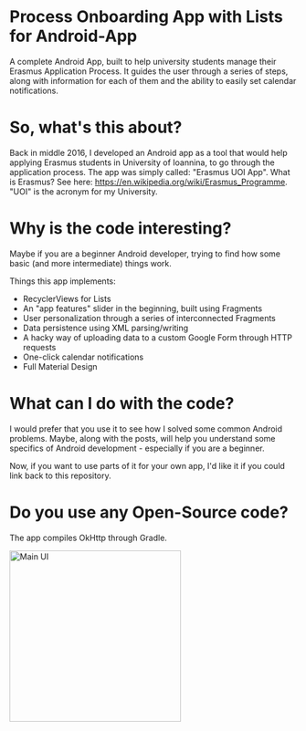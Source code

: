 # Process Onboarding App with Lists for Android-App
A complete Android App, built to help university students manage their Erasmus Application Process. It guides the user through a series of steps, along with information for each of them and the ability to easily set calendar notifications.

# So, what's this about?
Back in middle 2016, I developed an Android app as a tool that would help applying Erasmus students in University of Ioannina, to go through the application process. The app was simply called: "Erasmus UOI App". What is Erasmus? See here: https://en.wikipedia.org/wiki/Erasmus_Programme. "UOI" is the acronym for my University.

# Why is the code interesting?
Maybe if you are a beginner Android developer, trying to find how some basic (and more intermediate) things work.

Things this app implements:
- RecyclerViews for Lists
- An "app features" slider in the beginning, built using Fragments
- User personalization through a series of interconnected Fragments
- Data persistence using XML parsing/writing
- A hacky way of uploading data to a custom Google Form through HTTP requests
- One-click calendar notifications
- Full Material Design

# What can I do with the code?
I would prefer that you use it to see how I solved some common Android problems. Maybe, along with the posts, will help you understand some specifics of Android development - especially if you are a beginner.

Now, if you want to use parts of it for your own app, I'd like it if you could link back to this repository.

# Do you use any Open-Source code?
The app compiles OkHttp through Gradle. 

<img src="http://i.imgur.com/5dftNjM.png" alt="Main UI" width="300px"/>
